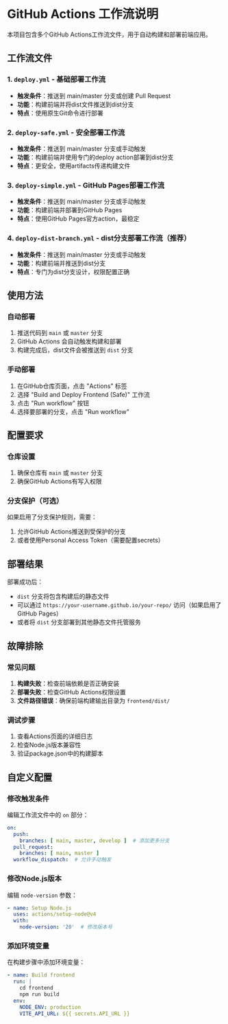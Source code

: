 # GitHub Actions 工作流说明

本项目包含多个GitHub Actions工作流文件，用于自动构建和部署前端应用。

## 工作流文件

### 1. `deploy.yml` - 基础部署工作流
- **触发条件**：推送到 main/master 分支或创建 Pull Request
- **功能**：构建前端并将dist文件推送到dist分支
- **特点**：使用原生Git命令进行部署

### 2. `deploy-safe.yml` - 安全部署工作流
- **触发条件**：推送到 main/master 分支或手动触发
- **功能**：构建前端并使用专门的deploy action部署到dist分支
- **特点**：更安全，使用artifacts传递构建文件

### 3. `deploy-simple.yml` - GitHub Pages部署工作流
- **触发条件**：推送到 main/master 分支或手动触发
- **功能**：构建前端并部署到GitHub Pages
- **特点**：使用GitHub Pages官方action，最稳定

### 4. `deploy-dist-branch.yml` - dist分支部署工作流（推荐）
- **触发条件**：推送到 main/master 分支或手动触发
- **功能**：构建前端并推送到dist分支
- **特点**：专门为dist分支设计，权限配置正确

## 使用方法

### 自动部署
1. 推送代码到 `main` 或 `master` 分支
2. GitHub Actions 会自动触发构建和部署
3. 构建完成后，dist文件会被推送到 `dist` 分支

### 手动部署
1. 在GitHub仓库页面，点击 "Actions" 标签
2. 选择 "Build and Deploy Frontend (Safe)" 工作流
3. 点击 "Run workflow" 按钮
4. 选择要部署的分支，点击 "Run workflow"

## 配置要求

### 仓库设置
1. 确保仓库有 `main` 或 `master` 分支
2. 确保GitHub Actions有写入权限

### 分支保护（可选）
如果启用了分支保护规则，需要：
1. 允许GitHub Actions推送到受保护的分支
2. 或者使用Personal Access Token（需要配置secrets）

## 部署结果

部署成功后：
- `dist` 分支将包含构建后的静态文件
- 可以通过 `https://your-username.github.io/your-repo/` 访问（如果启用了GitHub Pages）
- 或者将 `dist` 分支部署到其他静态文件托管服务

## 故障排除

### 常见问题
1. **构建失败**：检查前端依赖是否正确安装
2. **部署失败**：检查GitHub Actions权限设置
3. **文件路径错误**：确保前端构建输出目录为 `frontend/dist/`

### 调试步骤
1. 查看Actions页面的详细日志
2. 检查Node.js版本兼容性
3. 验证package.json中的构建脚本

## 自定义配置

### 修改触发条件
编辑工作流文件中的 `on` 部分：
```yaml
on:
  push:
    branches: [ main, master, develop ]  # 添加更多分支
  pull_request:
    branches: [ main, master ]
  workflow_dispatch:  # 允许手动触发
```

### 修改Node.js版本
编辑 `node-version` 参数：
```yaml
- name: Setup Node.js
  uses: actions/setup-node@v4
  with:
    node-version: '20'  # 修改版本号
```

### 添加环境变量
在构建步骤中添加环境变量：
```yaml
- name: Build frontend
  run: |
    cd frontend
    npm run build
  env:
    NODE_ENV: production
    VITE_API_URL: ${{ secrets.API_URL }}
``` 